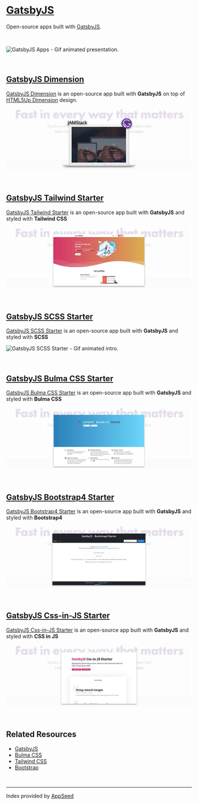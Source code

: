 # [GatsbyJS](https://appseed.us/apps/gatsbyjs) 

Open-source apps built with [GatsbyJS](https://www.gatsbyjs.org/).

<br />

![GatsbyJS Apps - Gif animated presentation.](https://github.com/app-generator/static/blob/master/products/gatsbyjs-apps-intro.gif?raw=true)

<br />

## [GatsbyJS Dimension](https://appseed.us/apps/gatsbyjs/html5up-dimension)

[GatsbyJS Dimension](https://appseed.us/apps/gatsbyjs/html5up-dimension) is an open-source app built with **GatsbyJS** on top of [HTML5Up Dimension](https://html5up.net/dimension) design.

![GatsbyJS Dimension - App Screen Shot.](https://github.com/app-generator/static/blob/master/products/gatsbyjs-dimension.jpg?raw=true)

<br />

## [GatsbyJS Tailwind Starter](https://gatsbyjs-starter-tailwindplay.appseed.us/)

[GatsbyJS Tailwind Starter](https://gatsbyjs-starter-tailwindplay.appseed.us/) is an open-source app built with **GatsbyJS** and styled with **Tailwind CSS**

![GatsbyJS Tailwind Starter - App Screen Shot.](https://github.com/app-generator/static/blob/master/products/gatsbyjs-tailwind-css.jpg?raw=true)

<br />

## [GatsbyJS SCSS Starter](https://gatsby-starter-scss.appseed.us/)

[GatsbyJS SCSS Starter](https://gatsby-starter-scss.appseed.us/) is an open-source app built with **GatsbyJS** and styled with **SCSS**

![GatsbyJS SCSS Starter - Gif animated intro.](https://raw.githubusercontent.com/app-generator/static/master/gatsby-starter-scss/gatsby-starter-scss-intro.gif)

<br />

## [GatsbyJS Bulma CSS Starter](https://gatsby-starter-bulma-css.appseed.us/)

[GatsbyJS Bulma CSS Starter](https://gatsby-starter-bulma-css.appseed.us/) is an open-source app built with **GatsbyJS** and styled with **Bulma CSS**

![GatsbyJS Bulma CSS Starter - App Screen Shot.](https://github.com/app-generator/static/blob/master/products/gatsbyjs-bulma-css.jpg?raw=true)

<br />

## [GatsbyJS Bootstrap4 Starter](https://gatsby-starter-bootstrap.appseed.us/)

[GatsbyJS Bootstrap4 Starter](https://gatsby-starter-bootstrap.appseed.us/) is an open-source app built with **GatsbyJS** and styled with **Bootstrap4**

![GatsbyJS Bootstrap4 Starter - App Screen Shot.](https://github.com/app-generator/static/blob/master/products/gatsbyjs-bootstrap4.jpg?raw=true)

<br />

## [GatsbyJS Css-in-JS Starter](https://gatsby-starter-cssinjs.appseed.us/)

[GatsbyJS Css-in-JS Starter](https://gatsby-starter-cssinjs.appseed.us/) is an open-source app built with **GatsbyJS** and styled with **CSS in JS**

![GatsbyJS Css-in-JS Starter - App Screen Shot.](https://github.com/app-generator/static/blob/master/products/gatsbyjs-cssinjs.jpg?raw=true)

<br />

## Related Resources
 - [GatsbyJS](https://www.gatsbyjs.org/)
 - [Bulma CSS](https://bulma.io/)
 - [Tailwind CSS](https://tailwindcss.com/)
 - [Bootstrap](https://getbootstrap.com/) 

<br />

--- 
Index provided by [AppSeed](https://appseed.us/apps/gatsbyjs)
